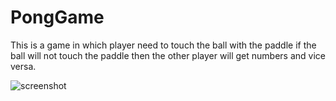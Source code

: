 # PongGame
This is a game in which player need to touch the ball with the paddle if the ball will not touch the paddle then the other player will get numbers and vice versa.

![screenshot]()
